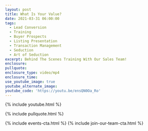 ```yaml
---
layout: post
title: What Is Your Value?
date: 2021-03-31 06:00:00
tags:
  - Lead Conversion
  - Training
  - Buyer Prospects
  - Listing Presentation
  - Transaction Management
  - Seduction
  - Art of Seduction
excerpt: Behind The Scenes Training With Our Sales Team!
enclosure:
pullquote:
enclosure_type: video/mp4
enclosure_time:
use_youtube_image: true
youtube_alternate_image:
youtube_code: 'https://youtu.be/ensQN0Oa_Ro'
---
```

{% include youtube.html %}

{% include pullquote.html %}

{% include events-cta.html %} {% include join-our-team-cta.html %}
